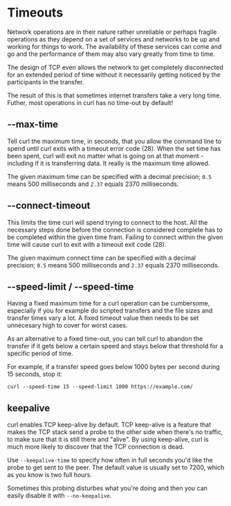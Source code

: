 # Timeouts

Network operations are in their nature rather unreliable or perhaps fragile
operations as they depend on a set of services and networks to be up and
working for things to work. The availability of these services can come and go
and the performance of them may also vary greatly from time to time.

The design of TCP even allows the network to get completely disconnected for
an extended period of time without it necessarily getting noticed by the
participants in the transfer.

The result of this is that sometimes internet transfers take a very long
time. Futher, most operations in curl has no time-out by default!

## --max-time

Tell curl the maximum time, in seconds, that you allow the command line to
spend until curl exits with a timeout error code (28). When the set time has
been spent, curl will exit no matter what is going on at that moment -
including if it is transferring data. It really is the maximum time allowed.

The given maximum time can be specified with a decimal precision; `0.5` means
500 milliseconds and `2.37` equals 2370 milliseconds.

## --connect-timeout

This limits the time curl will spend trying to connect to the host. All the
necessary steps done before the connection is considered complete has to be
completed within the given time fram. Failing to connect within the given time
will cause curl to exit with a timeout exit code (28).

The given maximum connect time can be specified with a decimal precision;
`0.5` means 500 milliseconds and `2.37` equals 2370 milliseconds.

## --speed-limit / --speed-time

Having a fixed maximum time for a curl operation can be cumbersome, especially
if you for example do scripted transfers and the file sizes and transfer times
vary a lot. A fixed timeout value then needs to be set unnecesary high to
cover for worst cases.

As an alternative to a fixed time-out, you can tell curl to abandon the
transfer if it gets below a certain speed and stays below that threshold for a
specific period of time.

For example, if a transfer speed goes below 1000 bytes per second during 15
seconds, stop it:

    curl --speed-time 15 --speed-limit 1000 https://example.com/

## keepalive

curl enables TCP keep-alive by default. TCP keep-alive is a feature that makes
the TCP stack send a probe to the other side when there's no traffic, to make
sure that it is still there and "alive". By using keep-alive, curl is much
more likely to discover that the TCP connection is dead.

Use `--keepalive-time` to specify how often in full seconds you'd like the
probe to get sent to the peer. The default value is usually set to 7200, which
as you know is two full hours.

Sometimes this probing disturbes what you're doing and then you can easily
disable it with `--no-keepalive`.

